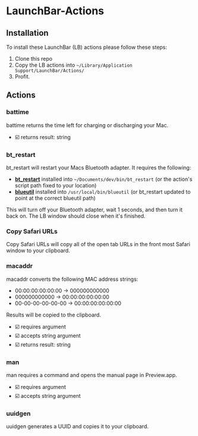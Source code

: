 # LaunchBar-Actions

## Installation
To install these LaunchBar (LB) actions please follow these steps:

1. Clone this repo
2. Copy the LB actions into `~/Library/Application Support/LaunchBar/Actions/`
3. Profit.

## Actions
### battime
battime returns the time left for charging or discharging your Mac.

- ☑️ returns result: string

### bt\_restart
bt\_restart will restart your Macs Bluetooth adapter. It requires the following:

- **[bt\_restart](https://github.com/bryanheinz/bin/blob/master/bt_restart)** installed into `~/Documents/dev/bin/bt_restart` (or the action's script path fixed to your location)
- **[blueutil](https://github.com/toy/blueutil)** installed into `/usr/local/bin/blueutil` (or bt\_restart updated to point at the correct blueutil path)

This will turn off your Bluetooth adapter, wait 1 seconds, and then turn it back on. The LB window should close when it's finished.

### Copy Safari URLs
Copy Safari URLs will copy all of the open tab URLs in the front most Safari window to your clipboard.

### macaddr
macaddr converts the following MAC address strings:

- 00:00:00:00:00:00 → 000000000000
- 000000000000 → 00:00:00:00:00:00
- 00-00-00-00-00-00 → 00:00:00:00:00:00

Results will be copied to the clipboard.

- ☑️ requires argument
- ☑️ accepts string argument
- ☑️ returns result: string

### man
man requires a command and opens the manual page in Preview.app.

- ☑️ requires argument
- ☑️ accepts string argument

### uuidgen
uuidgen generates a UUID and copies it to your clipboard.